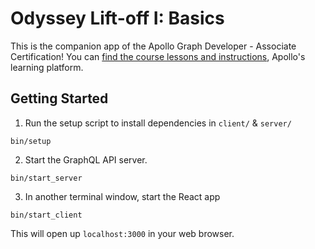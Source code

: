 # Odyssey Lift-off I: Basics

This is the companion app of the Apollo Graph Developer - Associate Certification! You can [find the course lessons and instructions](https://www.apollographql.com/tutorials/certifications/apollo-graph-associate), Apollo's learning platform.

## Getting Started

1. Run the setup script to install dependencies in `client/` & `server/`

```
bin/setup
```

2. Start the GraphQL API server.

```
bin/start_server
```

3. In another terminal window, start the React app

```
bin/start_client
```

This will open up `localhost:3000` in your web browser.
